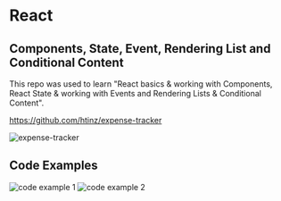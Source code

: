 # React

## Components, State, Event, Rendering List and Conditional Content

This repo was used to learn "React basics & working with Components, React State & working with Events and Rendering Lists & Conditional Content".

https://github.com/htinz/expense-tracker

![expense-tracker](https://user-images.githubusercontent.com/106032566/171224101-7f0b8e31-53b9-4826-82a4-0b7e8a8427a7.png)

## Code Examples

![code example 1](https://user-images.githubusercontent.com/106032566/171300830-a3417b78-86d5-44ec-8ef2-b2d4e68b75ce.png)
![code example 2](https://user-images.githubusercontent.com/106032566/171300954-57516f02-67f9-40f0-aa03-397215f0b944.png)
